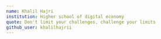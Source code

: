 ```yaml
---
name: Khalil Hajri 
institution: Higher school of digital economy
quote: Don't limit your challenges, challenge your limits
github_user: khalilhajrii
---
```

